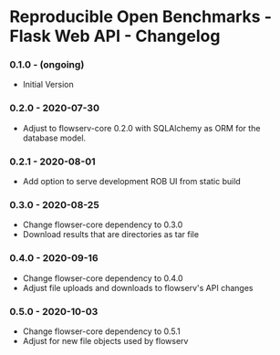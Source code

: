 # Reproducible Open Benchmarks - Flask Web API - Changelog

### 0.1.0 - (ongoing)

* Initial Version


### 0.2.0 - 2020-07-30

* Adjust to flowserv-core 0.2.0 with SQLAlchemy as ORM for the database model.


### 0.2.1 - 2020-08-01

* Add option to serve development ROB UI from static build


### 0.3.0 - 2020-08-25

* Change flowser-core dependency to 0.3.0
* Download results that are directories as tar file


### 0.4.0 - 2020-09-16

* Change flowser-core dependency to 0.4.0
* Adjust file uploads and downloads to flowserv's API changes


### 0.5.0 - 2020-10-03

* Change flowser-core dependency to 0.5.1
* Adjust for new file objects used by flowserv
